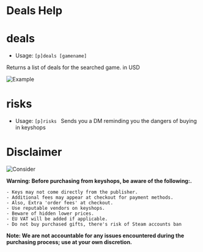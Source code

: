 # Deals Help


# deals
 - Usage: `[p]deals [gamename] `

Returns a list of deals for the searched game. in USD

![Example](https://bae.lena.moe/kBdfWq7nfVEF.png)
# risks
 - Usage: `[p]risks `
Sends you a DM reminding you the dangers of buying in keyshops


# Disclaimer

![Consider](https://images-ext-2.discordapp.net/external/vKWgQlZHqVq5i0vaZDYW3EzP5oM1cGL7boa2hRf2HXM/https/bae.lena.moe/tHZFfvvP5HRt.jpg?format=webp)


**Warning: Before purchasing from keyshops, be aware of the following:.**

    - Keys may not come directly from the publisher.
    - Additional fees may appear at checkout for payment methods.
    - Also, Extra 'order fees' at checkout.
    - Use reputable vendors on keyshops.
    - Beware of hidden lower prices.
    - EU VAT will be added if applicable.
    - Do not buy purchased gifts, there's risk of Steam accounts ban

**Note: We are not accountable for any issues encountered during the purchasing process; use at your own discretion.**